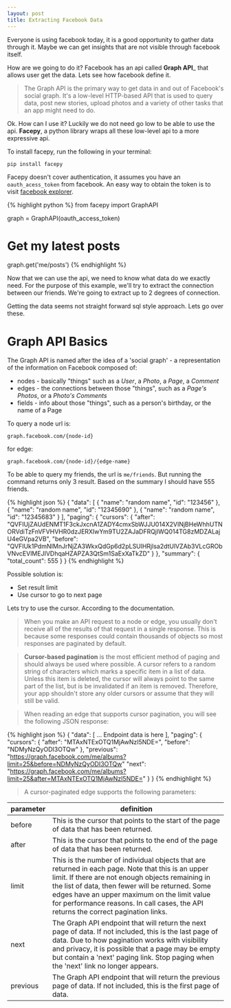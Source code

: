 ```yaml
---
layout: post
title: Extracting Facebook Data
---
```


Everyone is using facebook today, it is a good opportunity to gather data through it. Maybe we can get insights that are not visible through facebook itself.

How are we going to do it? Facebook has an api called __Graph API___ that allows user get the data. Lets see how facebook define it.

> The Graph API is the primary way to get data in and out of Facebook's social graph. It's a low-level HTTP-based API that is used to query data, post new stories, upload photos and a variety of other tasks that an app might need to do.


Ok. How can I use it? Luckily we do not need go low to be able to use the api. __Facepy__, a python library wraps all these low-level api to a more expressive api. 

To install facepy, run the following in your terminal:

```
pip install facepy
```

Facepy doesn't cover authentication, it assumes you have an `oauth_acess_token` from facebook. An easy way to obtain the token is to visit [facebook explorer][facebook-explorer].

{% highlight python %}
from facepy import GraphAPI

graph = GraphAPI(oauth_access_token)

# Get my latest posts
graph.get('me/posts')
{% endhighlight %}

Now that we can use the api, we need to know what data do we exactly need. For the purpose of this example, we'll try to extract the connection between our friends. We're going to extract up to 2 degrees of connection.

Getting the data seems not straight forward sql style approach. Lets go over these.

# Graph API Basics

The Graph API is named after the idea of a 'social graph' - a representation of the information on Facebook composed of:

* nodes - basically "things" such as a _User_, a _Photo_, a _Page_, a _Comment_
* edges - the connections between those "things", such as a _Page's Photos_, or a _Photo's Comments_
* fields - info about those "things", such as a person's birthday, or the name of a Page

To query a node url is:

```
graph.facebook.com/{node-id}
```

for edge:

```
graph.facebook.com/{node-id}/{edge-name}
```

To be able to query my friends, the url is `me/friends`. But running the command returns only 3 result. Based on the summary I should have 555 friends.

{% highlight json %} 
{
  "data": [
    {
      "name": "random name",
      "id": "123456"
    },
    {
      "name": "random name",
      "id": "12345690"
    },
    {
      "name": "random name",
      "id": "12345683"
    }
  ],
  "paging": {
    "cursors": {
      "after": "QVFIUjZAUdENMT1F3ckJxcnA1ZADY4cmxSbWJJU014X2VINjBHeWhhUTNORVdiTzFnVFVHVHR0dzJERXIwYm9TU2ZAJaDFRQjlWQ014TG8zMDZALajU4eGVpa2VB",
      "before": "QVFIUk1PdmNIMnJrNjZA3WkxQdGp6d2pLSUlHRjlsa2dtUlVZAb3VLcGRObVNvcEVlMEJIVDhqaHZAPZA3QtSm1SaExXaTkZD"
    }
  },
  "summary": {
    "total_count": 555
  }
}
{% endhighlight %}

Possible solution is:

* Set result limit
* Use cursor to go to next page

Lets try to use the cursor. According to the documentation.


> When you make an API request to a node or edge, you usually don't receive all of the results of that request in a single response. This is because some responses could contain thousands of objects so most responses are paginated by default.

> __Cursor-based pagination__ is the most efficient method of paging and should always be used where possible. A cursor refers to a random string of characters which marks a specific item in a list of data. Unless this item is deleted, the cursor will always point to the same part of the list, but is be invalidated if an item is removed. Therefore, your app shouldn't store any older cursors or assume that they will still be valid.

> When reading an edge that supports cursor pagination, you will see the following JSON response:

{% highlight json %}
{
  "data": [
     ... Endpoint data is here
  ],
  "paging": {
    "cursors": {
      "after": "MTAxNTExOTQ1MjAwNzI5NDE=",
      "before": "NDMyNzQyODI3OTQw"
    },
    "previous": "https://graph.facebook.com/me/albums?limit=25&before=NDMyNzQyODI3OTQw"
    "next": "https://graph.facebook.com/me/albums?limit=25&after=MTAxNTExOTQ1MjAwNzI5NDE="
  }
}
{% endhighlight %}
> A cursor-paginated edge supports the following parameters:

parameter|definition
---|---
before|This is the cursor that points to the start of the page of data that has been returned.
after|This is the cursor that points to the end of the page of data that has been returned.
limit|This is the number of individual objects that are returned in each page. Note that this is an upper limit. If there are not enough objects remaining in the list of data, then fewer will be returned. Some edges have an upper maximum on the limit value for performance reasons. In call cases, the API returns the correct pagination links.
next|The Graph API endpoint that will return the next page of data. If not included, this is the last page of data. Due to how pagination works with visibility and privacy, it is possible that a page may be empty but contain a 'next' paging link. Stop paging when the 'next' link no longer appears.
previous|The Graph API endpoint that will return the previous page of data. If not included, this is the first page of data.


[facebook-explorer]: https://developers.facebook.com/tools/explorer